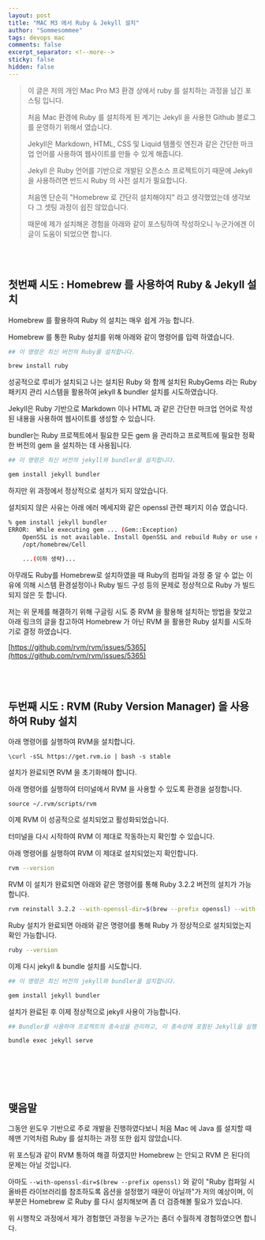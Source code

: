 ```yaml
---
layout: post
title: "MAC M3 에서 Ruby & Jekyll 설치"
author: "Sommesommee"
tags: devops mac
comments: false
excerpt_separator: <!--more-->
sticky: false
hidden: false
---
```


> 이 글은 저의 개인 Mac Pro M3 환경 상에서 ruby 를 설치하는 과정을 남긴 포스팅 입니다.
>
> 처음 Mac 환경에 Ruby 를 설치하게 된 계기는 Jekyll 을 사용한 Github 블로그를 운영하기 위해서 였습니다.
>
> Jekyll은 Markdown, HTML, CSS 및 Liquid 템플릿 엔진과 같은 간단한 마크업 언어를 사용하여 웹사이트를 만들 수 있게 해줍니다.
>
> Jekyll 은 Ruby 언어를 기반으로 개발된 오픈소스 프로젝트이기 때문에 Jekyll 을 사용하려면 반드시 Ruby 의 사전 설치가 필요합니다.
>
> 처음엔 단순히 "Homebrew 로 간단히 설치해야지" 라고 생각했었는데 생각보다 그 셋팅 과정이 쉽진 않았습니다.
>
> 때문에 제가 설치해온 경험을 아래와 같이 포스팅하여 작성하오니 누군가에겐 이 글이 도움이 되었으면 합니다.

<br/>

<br/>

<!--more-->

## 첫번째 시도 : Homebrew 를 사용하여 Ruby & Jekyll 설치

Homebrew 를 활용하여 Ruby 의 설치는 매우 쉽게 가능 합니다.

Homebrew 를 통한 Ruby 설치를 위해 아래와 같이 명령어를 입력 하였습니다.

```bash
## 이 명령은 최신 버전의 Ruby를 설치합니다. 

brew install ruby
```

성공적으로 루비가 설치되고 나는 설치된 Ruby 와 함께 설치된 RubyGems 라는 Ruby 패키지 관리 시스템을 활용하여 jekyll & bundler 설치를 시도하였습니다.

Jekyll은 Ruby 기반으로 Markdown 이나 HTML 과 같은 간단한 마크업 언어로 작성된 내용을 사용하여 웹사이트를 생성할 수 있습니다.

bundler는 Ruby 프로젝트에서 필요한 모든 gem 을 관리하고 프로젝트에 필요한 정확한 버전의 gem 을 설치하는 데 사용됩니다.

```bash
## 이 명령은 최신 버전의 jekyll와 bundler을 설치합니다.

gem install jekyll bundler
```

하지만 위 과정에서 정상적으로 설치가 되지 않았습니다.

설치되지 않은 사유는  아래 에러 메세지와 같은 openssl 관련 패키지 이슈 였습니다.

```bash
% gem install jekyll bundler
ERROR:  While executing gem ... (Gem::Exception)
    OpenSSL is not available. Install OpenSSL and rebuild Ruby or use non-HTTPS sources (Gem::Exception)
	/opt/homebrew/Cell
	
	...(이하 생략)...
```

아무래도 Ruby를 Homebrew로 설치하였을 때 Ruby의 컴파일 과정 중 알 수 없는 이유에 의해 시스템 환경설정이나 Ruby 빌드 구성 등의 문제로 정상적으로 Ruby 가 빌드되지 않은 듯 합니다.

저는 위 문제를 해결하기 위해 구글링  시도 중 RVM 을 활용해 설치하는 방법을 찾았고 아래 링크의 글을 참고하여 Homebrew 가 아닌 RVM 을 활용한 Ruby 설치를 시도하기로 결정 하였습니다.

[https://github.com/rvm/rvm/issues/5365](https://github.com/rvm/rvm/issues/5365)

<br/>

<br/>

## 두번째 시도 : RVM (Ruby Version Manager) 을 사용하여 Ruby 설치

아래 명령어를 실행하여 RVM을 설치합니다.

```
\curl -sSL https://get.rvm.io | bash -s stable
```

설치가 완료되면 RVM 을 초기화해야 합니다.

아래 명령어를 실행하여 터미널에서 RVM 을 사용할 수 있도록 환경을 설정합니다.

```
source ~/.rvm/scripts/rvm
```

이제 RVM 이 성공적으로 설치되었고 활성화되었습니다.

터미널을 다시 시작하여 RVM 이 제대로 작동하는지 확인할 수 있습니다.

아래 명령어를 실행하여 RVM 이 제대로 설치되었는지 확인합니다.

```bash
rvm --version
```

RVM 이 설치가 완료되면 아래와 같은 명령어를 통해 Ruby 3.2.2 버전의 설치가 가능합니다.

```bash
rvm reinstall 3.2.2 --with-openssl-dir=$(brew --prefix openssl) --with-readline-dir=$(brew --prefix readline) --with-libyaml-dir=$(brew --prefix libyaml) --disable-dtrace --disable-docs
```

Ruby 설치가 완료되면 아래와 같은 명령어를 통해 Ruby 가 정상적으로 설치되었는지 확인 가능합니다.

```bash
ruby --version
```

이제 다시 jekyll & bundle 설치를 시도합니다.

```bash
## 이 명령은 최신 버전의 jekyll와 bundler을 설치합니다.

gem install jekyll bundler
```

설치가 완료된 후 이제 정상적으로  jekyll 사용이 가능합니다.

```bash
## Bundler를 사용하여 프로젝트의 종속성을 관리하고, 이 종속성에 포함된 Jekyll을 실행하여 로컬 웹서버를 시작하는 명령입니다.

bundle exec jekyll serve
```

<br/>

<br/>

<br/>

<br/>

## 맺음말

그동안 윈도우 기반으로 주로 개발을 진행하였다보니 처음 Mac 에 Java 를 설치할 때 헤맨 기억처럼 Ruby 를 설치하는 과정 또한 쉽지 않았습니다.

위 포스팅과 같이 RVM 통하여 해결 하였지만 Homebrew 는 안되고 RVM 은 된다의 문제는 아닐 것입니다.

아마도  `--with-openssl-dir=$(brew --prefix openssl)` 와 같이 "Ruby 컴파일 시 올바른 라이브러리를 참조하도록 옵션을 설정했기 때문이 아닐까"가 저의 예상이며, 이 부분은 Homebrew 로 Ruby 를 다시 설치해보며 좀 더 검증해볼 필요가 있습니다.

위 시행착오 과정에서 제가 경험했던 과정을 누군가는 좀더 수월하게 경험하였으면 합니다.

